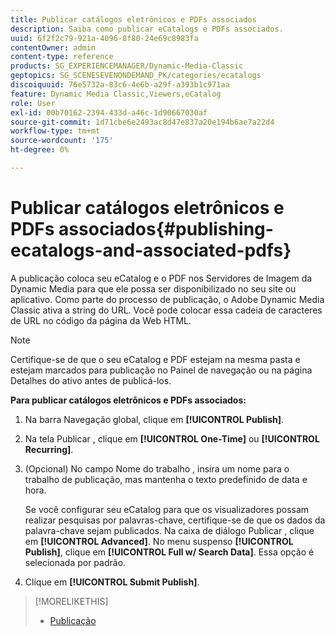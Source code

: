 ```yaml
---
title: Publicar catálogos eletrônicos e PDFs associados
description: Saiba como publicar eCatalogs e PDFs associados.
uuid: 6f2f2c79-921a-4096-8f80-24e69c8983fa
contentOwner: admin
content-type: reference
products: SG_EXPERIENCEMANAGER/Dynamic-Media-Classic
geptopics: SG_SCENESEVENONDEMAND_PK/categories/ecatalogs
discoiquuid: 76e5732a-83c6-4e6b-a29f-a393b1c971aa
feature: Dynamic Media Classic,Viewers,eCatalog
role: User
exl-id: 00b70162-2394-433d-a46c-1d90667030af
source-git-commit: 1d71cbe6e2493ac8d47e837a20e194b6ae7a22d4
workflow-type: tm+mt
source-wordcount: '175'
ht-degree: 0%

---
```


# Publicar catálogos eletrônicos e PDFs associados{#publishing-ecatalogs-and-associated-pdfs}

A publicação coloca seu eCatalog e o PDF nos Servidores de Imagem da Dynamic Media para que ele possa ser disponibilizado no seu site ou aplicativo. Como parte do processo de publicação, o Adobe Dynamic Media Classic ativa a string do URL. Você pode colocar essa cadeia de caracteres de URL no código da página da Web HTML.

>[!NOTE]
>
>Certifique-se de que o seu eCatalog e PDF estejam na mesma pasta e estejam marcados para publicação no Painel de navegação ou na página Detalhes do ativo antes de publicá-los.

**Para publicar catálogos eletrônicos e PDFs associados:**

1. Na barra Navegação global, clique em **[!UICONTROL Publish]**.
1. Na tela Publicar , clique em **[!UICONTROL One-Time]** ou **[!UICONTROL Recurring]**.
1. (Opcional) No campo Nome do trabalho , insira um nome para o trabalho de publicação, mas mantenha o texto predefinido de data e hora.

   Se você configurar seu eCatalog para que os visualizadores possam realizar pesquisas por palavras-chave, certifique-se de que os dados da palavra-chave sejam publicados. Na caixa de diálogo Publicar , clique em **[!UICONTROL Advanced]**. No menu suspenso **[!UICONTROL Publish]**, clique em **[!UICONTROL Full w/ Search Data]**. Essa opção é selecionada por padrão.

1. Clique em ****[!UICONTROL Submit Publish]****.

>[!MORELIKETHIS]
>
>* [Publicação](publishing-files.md)


